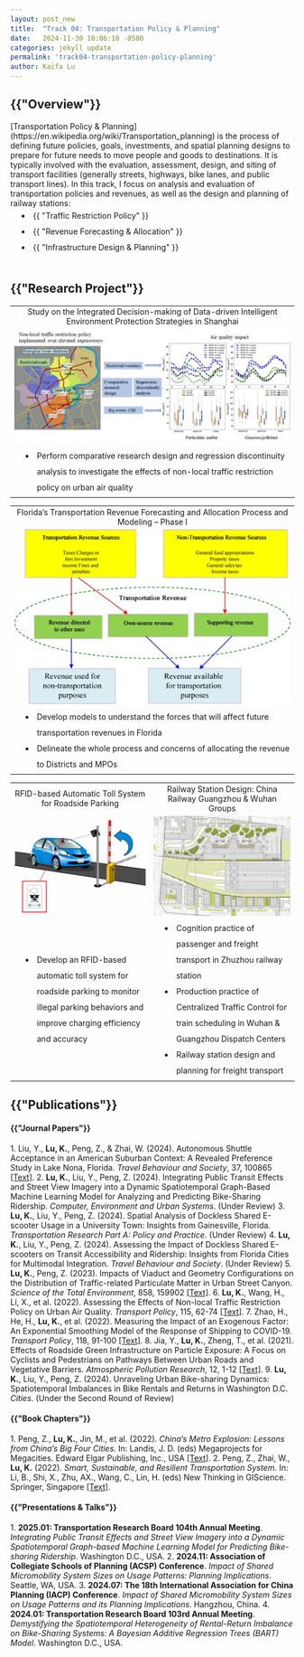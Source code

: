 ```yaml
---
layout: post_new
title:  "Track 04: Transportation Policy & Planning"
date:   2024-11-30 10:06:10 -0500
categories: jekyll update
permalink: 'track04-transportation-policy-planning'
author: Kaifa Lu
---
```


<h2>{{"Overview"}}</h2>
<style>
      li {
        padding-left: 40px;
        line-height: 2;
        text-indent: -20px;
      }
    </style>
[Transportation Policy & Planning](https://en.wikipedia.org/wiki/Transportation_planning) is the process of defining future policies, goals, investments, and spatial planning designs to prepare for future needs to move people and goods to destinations. It is typically involved with the evaluation, assessment, design, and siting of transport facilities (generally streets, highways, bike lanes, and public transport lines). In this track, I focus on analysis and evaluation of transportation policies and revenues, as well as the design and planning of railway stations:
<li>{{ "Traffic Restriction Policy" }}</li>
<li>{{ "Revenue Forecasting & Allocation" }}</li>
<li>{{ "Infrastructure Design & Planning" }}</li>
<br>
<h2>{{"Research Project"}}</h2>
<table style="margin-left: auto; margin-right: auto;">
  <tr style=" text-align: center;">
    <td>Study on the Integrated Decision-making of Data-driven Intelligent Environment Protection Strategies in Shanghai</td>
  </tr>
  <tr style=" text-align: center;">
    <td><img src="assets/Track 04_Project01.jpg"></td>
  </tr>
  <tr style=" text-align: left;">
    <td><li>Perform comparative research design and regression discontinuity analysis to investigate the effects of non-local traffic restriction policy on urban air quality</li></td>
  </tr>
 </table>
 <table style="margin-left: auto; margin-right: auto;">
  <tr style=" text-align: center;">
    <td>Florida’s Transportation Revenue Forecasting and Allocation Process and Modeling – Phase I</td>
  </tr>
  <tr style=" text-align: center;">
    <td><img src="assets/Track 04_Project02.jpg"></td>
  </tr>
  <tr style=" text-align: left;">
    <td>
      <li>Develop models to understand the forces that will affect future transportation revenues in Florida</li>
      <li>Delineate the whole process and concerns of allocating the revenue to Districts and MPOs</li> 
    </td>
  </tr>
 </table>
 <table style="margin-left: auto; margin-right: auto;">
  <tr style=" text-align: center;">
    <td>RFID-based Automatic Toll System for Roadside Parking</td>
    <td>Railway Station Design: China Railway Guangzhou & Wuhan Groups</td>
  </tr>
  <tr style=" text-align: center;">
    <td><img src="assets/Track 04_Project03.jpg"></td>
    <td><img src="assets/Track 04_Project04.jpg"></td>
  </tr>
  <tr style=" text-align: left;">
    <td>
      <li>Develop an RFID-based automatic toll system for roadside parking to monitor illegal parking behaviors and improve charging efficiency and accuracy</li>
    </td>
    <td>
      <li>Cognition practice of passenger and freight transport in Zhuzhou railway station</li>
      <li>Production practice of Centralized Traffic Control for train scheduling in Wuhan & Guangzhou Dispatch Centers</li>
      <li>Railway station design and planning for freight transport</li>
    </td>
  </tr>
 </table>
<h2>{{"Publications"}}</h2>
<h4>{{"Journal Papers"}}</h4>
1. Liu, Y., <b>Lu, K.</b>, Peng, Z., & Zhai, W. (2024). Autonomous Shuttle Acceptance in an American Suburban Context: A Revealed Preference Study in Lake Nona, Florida. <em>Travel Behaviour and Society</em>, 37, 100865 <a href="https://doi.org/10.1016/j.tbs.2024.100865">[Text]</a>.
2. <b>Lu, K.</b>, Liu, Y., Peng, Z. (2024). Integrating Public Transit Effects and Street View Imagery into a Dynamic Spatiotemporal Graph-Based Machine Learning Model for Analyzing and Predicting Bike-Sharing Ridership. <em>Computer, Environment and Urban Systems</em>. (Under Review)
3. <b>Lu, K.</b>, Liu, Y., Peng, Z. (2024). Spatial Analysis of Dockless Shared E-scooter Usage in a University Town: Insights from Gainesville, Florida. <em>Transportation Research Part A: Policy and Practice</em>. (Under Review)
4. <b>Lu, K.</b>, Liu, Y., Peng, Z. (2024). Assessing the Impact of Dockless Shared E-scooters on Transit Accessibility and Ridership: Insights from Florida Cities for Multimodal Integration. <em>Travel Behaviour and Society</em>. (Under Review)
5. <b>Lu, K.</b>, Peng, Z. (2023). Impacts of Viaduct and Geometry Configurations on the Distribution of Traffic-related Particulate Matter in Urban Street Canyon. <em>Science of the Total Environment</em>, 858, 159902 <a href="https://doi.org/10.1016/j.scitotenv.2022.159902">[Text]</a>.
6. <b>Lu, K.</b>, Wang, H., Li, X., et al. (2022). Assessing the Effects of Non-local Traffic Restriction Policy on Urban Air Quality. <em>Transport Policy</em>, 115, 62-74 <a href="https://doi.org/10.1016/j.tranpol.2021.11.005">[Text]</a>.
7. Zhao, H., He, H., <b>Lu, K.</b>, et al. (2022). Measuring the Impact of an Exogenous Factor: An Exponential Smoothing Model of the Response of Shipping to COVID-19. <em>Transport Policy</em>, 118, 91-100 <a href="https://doi.org/10.1016/j.tranpol.2022.01.015">[Text]</a>.
8. Jia, Y., <b>Lu, K.</b>, Zheng, T., et al. (2021). Effects of Roadside Green Infrastructure on Particle Exposure: A Focus on Cyclists and Pedestrians on Pathways Between Urban Roads and Vegetative Barriers. <em>Atmospheric Pollution Research</em>, 12, 1-12 <a href="https://doi.org/10.1016/j.apr.2021.01.017">[Text]</a>.
9. <b>Lu, K.</b>, Liu, Y., Peng, Z. (2024). Unraveling Urban Bike-sharing Dynamics: Spatiotemporal Imbalances in Bike Rentals and Returns in Washington D.C. <em>Cities</em>. (Under the Second Round of Review)
<br>
<h4>{{"Book Chapters"}}</h4>
1. Peng, Z., <b>Lu, K.</b>, Jin, M., et al. (2022). <em>China’s Metro Explosion: Lessons from China’s Big Four Cities</em>. In: Landis, J. D. (eds) Megaprojects for Megacities. Edward Elgar Publishing, Inc., USA <a href="http://dx.doi.org/10.4337/9781803920634">[Text]</a>.
2. Peng, Z., Zhai, W., <b>Lu, K.</b> (2022). <em>Smart, Sustainable, and Resilient Transportation System</em>. In: Li, B., Shi, X., Zhu, AX., Wang, C., Lin, H. (eds) New Thinking in GIScience. Springer, Singapore <a href="https://doi.org/10.1007/978-981-19-3816-0_34">[Text]</a>.
<h4>{{"Presentations & Talks"}}</h4>
1. <b>2025.01: Transportation Research Board 104th Annual Meeting</b>. <em>Integrating Public Transit Effects and Street View Imagery into a Dynamic Spatiotemporal Graph-based Machine Learning Model for Predicting Bike-sharing Ridership</em>. Washington D.C., USA.
2. <b>2024.11: Association of Collegiate Schools of Planning (ACSP) Conference</b>. <em>Impact of Shared Micromobility System Sizes on Usage Patterns: Planning Implications</em>. Seattle, WA, USA.
3. <b>2024.07: The 18th International Association for China Planning (IACP) Conference</b>. <em>Impact of Shared Micromobility System Sizes on Usage Patterns and its Planning Implications</em>. Hangzhou, China.
4. <b>2024.01: Transportation Research Board 103rd Annual Meeting</b>. <em>Demystifying the Spatiotemporal Heterogeneity of Rental-Return Imbalance on Bike-Sharing Systems: A Bayesian Additive Regression Trees (BART) Model</em>. Washington D.C., USA.
<br>
